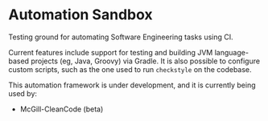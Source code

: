 # Automation Sandbox

Testing ground for automating Software Engineering tasks using CI.

Current features include support for testing and building JVM language-based projects (eg, Java, Groovy) via Gradle. It is also possible to configure custom scripts, such as the one used to run `checkstyle` on the codebase.

This automation framework is under development, and it is currently being used by:

- McGill-CleanCode (beta)
